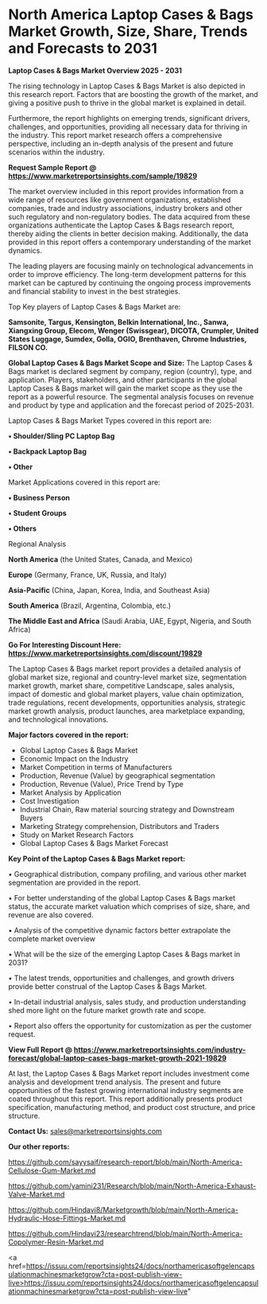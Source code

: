# North America Laptop Cases & Bags Market Growth, Size, Share, Trends and Forecasts to 2031

<Strong> Laptop Cases & Bags Market Overview 2025 - 2031</strong>

The rising technology in Laptop Cases & Bags Market is also depicted in this research report. Factors that are boosting the growth of the market, and giving a positive push to thrive in the global market is explained in detail.

Furthermore, the report highlights on emerging trends, significant drivers, challenges, and opportunities, providing all necessary data for thriving in the industry. This report market research offers a comprehensive perspective, including an in-depth analysis of the present and future scenarios within the industry.

<strong>Request Sample Report @ <a href=https://www.marketreportsinsights.com/sample/19829>https://www.marketreportsinsights.com/sample/19829</a></strong>

The market overview included in this report provides information from a wide range of resources like government organizations, established companies, trade and industry associations, industry brokers and other such regulatory and non-regulatory bodies. The data acquired from these organizations authenticate the Laptop Cases & Bags research report, thereby aiding the clients in better decision making. Additionally, the data provided in this report offers a contemporary understanding of the market dynamics.

The leading players are focusing mainly on technological advancements in order to improve efficiency. The long-term development patterns for this market can be captured by continuing the ongoing process improvements and financial stability to invest in the best strategies.

Top Key players of Laptop Cases & Bags Market are:

<strong>Samsonite, Targus, Kensington, Belkin International, Inc., Sanwa, Xiangxing Group, Elecom, Wenger (Swissgear), DICOTA, Crumpler, United States Luggage, Sumdex, Golla, OGIO, Brenthaven, Chrome Industries, FILSON CO.</strong>

<strong><b>Global Laptop Cases & Bags Market Scope and Size:</b></strong>
The Laptop Cases & Bags market is declared segment by company, region (country), type, and application. Players, stakeholders, and other participants in the global Laptop Cases & Bags market will gain the market scope as they use the report as a powerful resource. The segmental analysis focuses on revenue and product by type and application and the forecast period of 2025-2031.

Laptop Cases & Bags Market Types covered in this report are:

<strong>• Shoulder/Sling PC Laptop Bag

• Backpack Laptop Bag

• Other</strong>

Market Applications covered in this report are:

<strong>• Business Person

• Student Groups

• Others</strong> 

Regional Analysis

<strong>North America</strong> (the United States, Canada, and Mexico)

<strong>Europe</strong> (Germany, France, UK, Russia, and Italy)

<strong>Asia-Pacific</strong> (China, Japan, Korea, India, and Southeast Asia)

<strong>South America</strong> (Brazil, Argentina, Colombia, etc.)

<strong>The Middle East and Africa</strong> (Saudi Arabia, UAE, Egypt, Nigeria, and South Africa)

<strong>Go For Interesting Discount Here: <a href=https://www.marketreportsinsights.com/discount/19829>https://www.marketreportsinsights.com/discount/19829</a></strong>

The Laptop Cases & Bags market report provides a detailed analysis of global market size, regional and country-level market size, segmentation market growth, market share, competitive Landscape, sales analysis, impact of domestic and global market players, value chain optimization, trade regulations, recent developments, opportunities analysis, strategic market growth analysis, product launches, area marketplace expanding, and technological innovations.

<strong><b>Major factors covered in the report:</b></strong>
<ul>
  <li>Global Laptop Cases & Bags Market </li>
  <li>Economic Impact on the Industry</li>
  <li>Market Competition in terms of Manufacturers</li>
  <li>Production, Revenue (Value) by geographical segmentation</li>
  <li>Production, Revenue (Value), Price Trend by Type</li>
  <li>Market Analysis by Application</li>
  <li>Cost Investigation</li>
  <li>Industrial Chain, Raw material sourcing strategy and Downstream Buyers</li>
  <li>Marketing Strategy comprehension, Distributors and Traders</li>
  <li>Study on Market Research Factors</li>
  <li>Global Laptop Cases & Bags Market Forecast</li>
</ul>

<strong><b>Key Point of the Laptop Cases & Bags Market report:</b></strong>

• Geographical distribution, company profiling, and various other market segmentation are provided in the report.

• For better understanding of the global Laptop Cases & Bags market status, the accurate market valuation which comprises of size, share, and revenue are also covered.

• Analysis of the competitive dynamic factors better extrapolate the complete market overview

• What will be the size of the emerging Laptop Cases & Bags market in 2031?

• The latest trends, opportunities and challenges, and growth drivers provide better construal of the Laptop Cases & Bags Market.

• In-detail industrial analysis, sales study, and production understanding shed more light on the future market growth rate and scope.

• Report also offers the opportunity for customization as per the customer request.

<strong><b>View Full Report @ <a href=https://www.marketreportsinsights.com/industry-forecast/global-laptop-cases-bags-market-growth-2021-19829>https://www.marketreportsinsights.com/industry-forecast/global-laptop-cases-bags-market-growth-2021-19829</a></b></strong>


At last, the Laptop Cases & Bags Market report includes investment come analysis and development trend analysis. The present and future opportunities of the fastest growing international industry segments are coated throughout this report. This report additionally presents product specification, manufacturing method, and product cost structure, and price structure.

<strong>Contact Us:</strong>
sales@marketreportsinsights.com

<strong>Our other reports:</strong>

<a href=https://github.com/sayysaif/research-report/blob/main/North-America-Cellulose-Gum-Market.md>https://github.com/sayysaif/research-report/blob/main/North-America-Cellulose-Gum-Market.md</a>

<a href=https://github.com/yamini231/Research/blob/main/North-America-Exhaust-Valve-Market.md>https://github.com/yamini231/Research/blob/main/North-America-Exhaust-Valve-Market.md</a>

<a href=https://github.com/Hindavi8/Marketgrowth/blob/main/North-America-Hydraulic-Hose-Fittings-Market.md>https://github.com/Hindavi8/Marketgrowth/blob/main/North-America-Hydraulic-Hose-Fittings-Market.md</a>

<a href=https://github.com/Hindavi23/researchtrend/blob/main/North-America-Copolymer-Resin-Market.md>https://github.com/Hindavi23/researchtrend/blob/main/North-America-Copolymer-Resin-Market.md</a>

<a href=https://issuu.com/reportsinsights24/docs/northamericasoftgelencapsulationmachinesmarketgrow?cta=post-publish-view-live>https://issuu.com/reportsinsights24/docs/northamericasoftgelencapsulationmachinesmarketgrow?cta=post-publish-view-live</a>"

